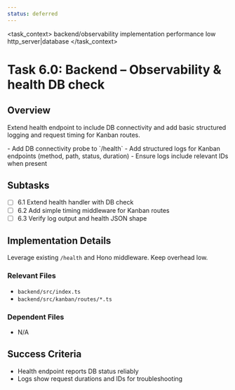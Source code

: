 ```yaml
---
status: deferred
---
```


<task_context>
<domain>backend/observability</domain>
<type>implementation</type>
<scope>performance</scope>
<complexity>low</complexity>
<dependencies>http_server|database</dependencies>
</task_context>

# Task 6.0: Backend – Observability & health DB check

## Overview

Extend health endpoint to include DB connectivity and add basic structured logging and request timing for Kanban routes.

<requirements>
- Add DB connectivity probe to `/health`
- Add structured logs for Kanban endpoints (method, path, status, duration)
- Ensure logs include relevant IDs when present
</requirements>

## Subtasks

- [ ] 6.1 Extend health handler with DB check
- [ ] 6.2 Add simple timing middleware for Kanban routes
- [ ] 6.3 Verify log output and health JSON shape

## Implementation Details

Leverage existing `/health` and Hono middleware. Keep overhead low.

### Relevant Files

- `backend/src/index.ts`
- `backend/src/kanban/routes/*.ts`

### Dependent Files

- N/A

## Success Criteria

- Health endpoint reports DB status reliably
- Logs show request durations and IDs for troubleshooting
